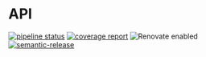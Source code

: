 # API
[![pipeline status](https://gitlab.com/Manon-Rbd/API/badges/master/pipeline.svg)](https://gitlab.com/Manon-Rbd/API/-/commits/master)
[![coverage report](https://gitlab.com/Manon-Rbd/API/badges/master/coverage.svg)](https://gitlab.com/Manon-Rbd/API/-/commits/master)
![Renovate enabled](https://img.shields.io/badge/renovate-enabled-brightgreen.svg)
[![semantic-release](https://img.shields.io/badge/%20%20%F0%9F%93%A6%F0%9F%9A%80-semantic--release-e10079.svg)](https://github.com/semantic-release/semantic-release)
